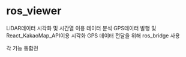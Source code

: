 # ros_viewer
LiDAR데이터 시각화 및 시간열 이용 데이터 분석
GPS데이터 발행 및 React_KakaoMap_API이용 시각화
GPS 데이터 전달을 위해 ros_bridge 사용

각 기능 통합전
